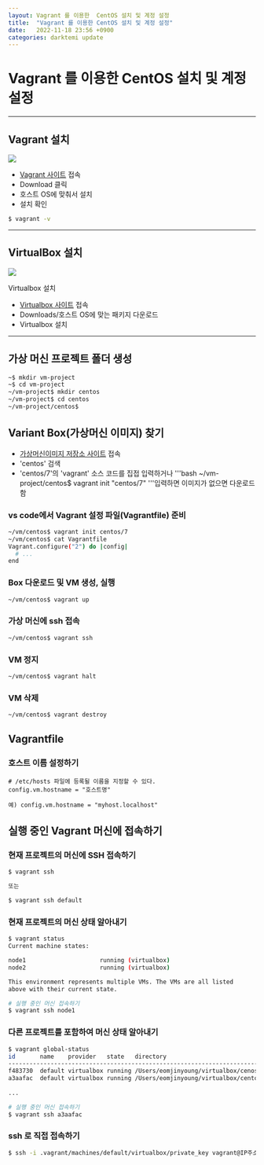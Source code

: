 ```yaml
---
layout: Vagrant 를 이용한  CentOS 설치 및 계정 설정
title:  "Vagrant 를 이용한 CentOS 설치 및 계정 설정"
date:   2022-11-18 23:56 +0900
categories: darktemi update
---
```


# Vagrant 를 이용한 CentOS 설치 및 계정 설정

---
## Vagrant 설치

<img src = "https://upload.wikimedia.org/wikipedia/commons/thumb/8/87/Vagrant.png/150px-Vagrant.png">

- [Vagrant 사이트](https://www.vagrantup.com/) 접속
- Download 클릭
- 호스트 OS에 맞춰서 설치
- 설치 확인
```bash
$ vagrant -v
```

---
## VirtualBox 설치

<img src = "https://upload.wikimedia.org/wikipedia/commons/thumb/d/d5/Virtualbox_logo.png/100px-Virtualbox_logo.png">

Virtualbox 설치

- [Virtualbox 사이트](https://www.virtualbox.org/) 접속
- Downloads/호스트 OS에 맞는 패키지 다운로드
- Virtualbox 설치

---
## 가상 머신 프로젝트 폴더 생성

```bash
~$ mkdir vm-project
~$ cd vm-project
~/vm-project$ mkdir centos
~/vm-project$ cd centos
~/vm-project/centos$ 
```
## Variant Box(가상머신 이미지) 찾기

- [가상머신이미지 저장소 사이트](https://app.vagrantup.com/) 접속
- 'centos' 검색
- 'centos/7'의 'vagrant' 소스 코드를 집접 입력하거나
'''bash
~/vm-project/centos$ vagrant init "centos/7"
'''입력하면 이미지가 없으면 다운로드 함

### vs code에서 Vagrant 설정 파일(Vagrantfile) 준비

```bash
~/vm/centos$ vagrant init centos/7
~/vm/centos$ cat Vagrantfile
Vagrant.configure("2") do |config|
  # ...
end
```

### Box 다운로드 및 VM 생성, 실행

```bash
~/vm/centos$ vagrant up
```

### 가상 머신에 ssh 접속

```bash
~/vm/centos$ vagrant ssh
```

### VM 정지

```bash
~/vm/centos$ vagrant halt
```

### VM 삭제

```bash
~/vm/centos$ vagrant destroy
```

## Vagrantfile

### 호스트 이름 설정하기 

```
# /etc/hosts 파일에 등록될 이름을 지정할 수 있다.
config.vm.hostname = "호스트명"

예) config.vm.hostname = "myhost.localhost"
```

## 실행 중인 Vagrant 머신에 접속하기

### 현재 프로젝트의 머신에 SSH 접속하기

```bash
$ vagrant ssh

또는

$ vagrant ssh default
```

### 현재 프로젝트의 머신 상태 알아내기

```bash
$ vagrant status
Current machine states:

node1                     running (virtualbox)
node2                     running (virtualbox)

This environment represents multiple VMs. The VMs are all listed
above with their current state.

# 실행 중인 머신 접속하기
$ vagrant ssh node1
```

### 다른 프로젝트를 포함하여 머신 상태 알아내기

```bash
$ vagrant global-status
id       name    provider   state   directory                             
--------------------------------------------------------------------------
f483730  default virtualbox running /Users/eomjinyoung/virtualbox/cenos   
a3aafac  default virtualbox running /Users/eomjinyoung/virtualbox/centos2 
 
...

# 실행 중인 머신 접속하기
$ vagrant ssh a3aafac
```

### ssh 로 직접 접속하기

```bash
$ ssh -i .vagrant/machines/default/virtualbox/private_key vagrant@IP주소
```
